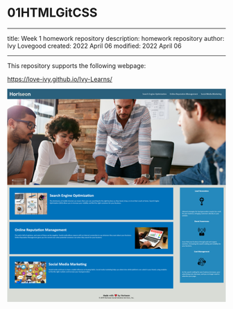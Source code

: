 # 01HTMLGitCSS

---

title: Week 1 homework repository
description: homework repository
author: Ivy Lovegood
created: 2022 April 06
modified: 2022 April 06

---

This repository supports the following webpage:

https://love-ivy.github.io/Ivy-Learns/

![Alt text](./assets/images/06Apr%20Screenshot.png "First Screenshot")
